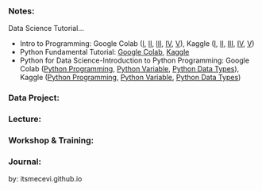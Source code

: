 ### Notes:
Data Science Tutorial...

* Intro to Programming: Google Colab ([I](https://colab.research.google.com/drive/1goYkfMay2Eez9pvgsVTO5uTUDKV-ys9X?usp=sharing), [II](https://colab.research.google.com/drive/1ksPrNI4dNLf9IJ8CndJk9V49sW8pboEP?usp=sharing), [III](https://colab.research.google.com/drive/1v1QKVXUUmFcagDDQp-JISwvmt8bbv709?usp=sharing), [IV](https://colab.research.google.com/drive/1c8lLrflPAmljsU12R3KGLMSdZ_Jvyjnw?usp=sharing), [V](https://colab.research.google.com/drive/1eQv4h1vpQBUeU8Ao530JUqSX5scQ3geM?usp=sharing)), Kaggle ([I](), [II](), [III](), [IV](), [V]())
* Python Fundamental Tutorial: [Google Colab](https://colab.research.google.com/drive/1Il9BhnPeZZKzXGsLwPVM00O7SK4S7VR1?usp=sharing), [Kaggle]()
* Python for Data Science-Introduction to Python Programming: Google Colab ([Python Programming](https://colab.research.google.com/drive/1hOYPrZd68cZexgFeErQikRuN3ALrjUZC?usp=sharing), [Python Variable](https://colab.research.google.com/drive/1lQ_W-QGulH4OP2HcaLq_APDGx_GRaBVj?usp=sharing), [Python Data Types](https://colab.research.google.com/drive/1i7pp1NUzsXK-MxXu8axPvqJFdXCjuMgQ?usp=sharing)), Kaggle ([Python Programming](), [Python Variable](), [Python Data Types]())


### Data Project:

### Lecture:

### Workshop & Training:

### Journal:

by: itsmecevi.github.io


